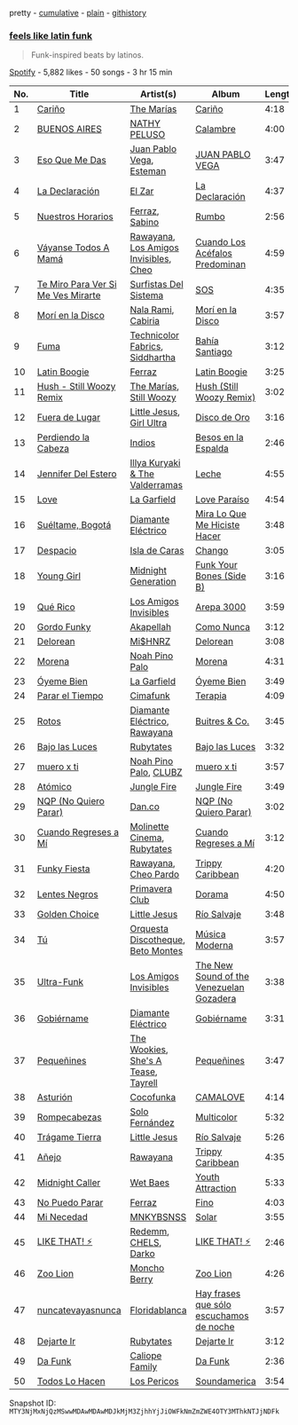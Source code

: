 pretty - [cumulative](/playlists/cumulative/37i9dQZF1DWTTiDL22vZpS.md) - [plain](/playlists/plain/37i9dQZF1DWTTiDL22vZpS) - [githistory](https://github.githistory.xyz/mackorone/spotify-playlist-archive/blob/main/playlists/plain/37i9dQZF1DWTTiDL22vZpS)

### [feels like latin funk](https://open.spotify.com/playlist/37i9dQZF1DWTTiDL22vZpS)

> Funk\-inspired beats by latinos.

[Spotify](https://open.spotify.com/user/spotify) - 5,882 likes - 50 songs - 3 hr 15 min

| No. | Title | Artist(s) | Album | Length |
|---|---|---|---|---|
| 1 | [Cariño](https://open.spotify.com/track/55DyBUkjebkcYhDGfEXitR) | [The Marías](https://open.spotify.com/artist/2sSGPbdZJkaSE2AbcGOACx) | [Cariño](https://open.spotify.com/album/2VFNH1CUpSOnRKBBjjEDe6) | 4:18 |
| 2 | [BUENOS AIRES](https://open.spotify.com/track/2my7K20Fv5OtE27cjG9sfu) | [NATHY PELUSO](https://open.spotify.com/artist/3VHAySZQPlfGlNLslzXYpN) | [Calambre](https://open.spotify.com/album/0HvKhpJzjmC5wloza8MjXF) | 4:00 |
| 3 | [Eso Que Me Das](https://open.spotify.com/track/3xOZWx6fJc65Z4R2Hrq06N) | [Juan Pablo Vega](https://open.spotify.com/artist/2PfyKA4qhjkxUVkerTCxz0), [Esteman](https://open.spotify.com/artist/3ZtIhDSOuRkpDyqjx53X1R) | [JUAN PABLO VEGA](https://open.spotify.com/album/3EKzsn6lugXcs8C7qj7jpR) | 3:47 |
| 4 | [La Declaración](https://open.spotify.com/track/0MArhYeFvgi8V2Pj3ecwBs) | [El Zar](https://open.spotify.com/artist/1cj1ov4uZ0Htsx9PWDpNvi) | [La Declaración](https://open.spotify.com/album/40t4vhHKFGfCg0ef2ALiqn) | 4:37 |
| 5 | [Nuestros Horarios](https://open.spotify.com/track/69G2Aj5COfbjvfiMHt2Yfv) | [Ferraz](https://open.spotify.com/artist/01VsXNrszWERedrdHgRVH2), [Sabino](https://open.spotify.com/artist/0zgFL90nGTrH2iOMD8Vysy) | [Rumbo](https://open.spotify.com/album/22xOfOeKkOaTmK0aeLnl2D) | 2:56 |
| 6 | [Váyanse Todos A Mamá](https://open.spotify.com/track/5BeMNrGr9Wk3mDmf0DbQaA) | [Rawayana](https://open.spotify.com/artist/2AbQwU2cuEGfD465wCXlg2), [Los Amigos Invisibles](https://open.spotify.com/artist/5x3mrCTZmkoTXURN7pWdGN), [Cheo](https://open.spotify.com/artist/2sshGYdyr1ZEl4Np76RRxG) | [Cuando Los Acéfalos Predominan](https://open.spotify.com/album/2iTJbyuvWzN0GCRRYFOqxW) | 4:59 |
| 7 | [Te Miro Para Ver Si Me Ves Mirarte](https://open.spotify.com/track/6QyduPrJh0VrXpQAZ1lxOt) | [Surfistas Del Sistema](https://open.spotify.com/artist/5lB9hKk7gAgG5tkb9N1LaJ) | [SOS](https://open.spotify.com/album/6cJrlF56yG7nnFzfdrnQ6P) | 4:35 |
| 8 | [Morí en la Disco](https://open.spotify.com/track/0EZA54JE5rY7GxQYxNfLuo) | [Nala Rami](https://open.spotify.com/artist/1MkmGMLlfzveCMhNlnmqmK), [Cabiria](https://open.spotify.com/artist/2y7OtEBQuQCeFh2a8bYZVC) | [Morí en la Disco](https://open.spotify.com/album/4d6FGvhkPIH0my8EppkbKW) | 3:57 |
| 9 | [Fuma](https://open.spotify.com/track/1AYFgqbN7PuAFQ9gBf6DFx) | [Technicolor Fabrics](https://open.spotify.com/artist/2GtdjV9W8RmiI4W2AUl4Pl), [Siddhartha](https://open.spotify.com/artist/2aqFBHOpM9uIgBpUsdq09x) | [Bahía Santiago](https://open.spotify.com/album/7p6sqvNdTInCL3bAAUoDlY) | 3:12 |
| 10 | [Latin Boogie](https://open.spotify.com/track/7xk1G9o26AhKlqsaGpQYnn) | [Ferraz](https://open.spotify.com/artist/01VsXNrszWERedrdHgRVH2) | [Latin Boogie](https://open.spotify.com/album/2hVem4tCpldixCXBUM5ECo) | 3:25 |
| 11 | [Hush \- Still Woozy Remix](https://open.spotify.com/track/4dGuRldChjvboZktprNJFM) | [The Marías](https://open.spotify.com/artist/2sSGPbdZJkaSE2AbcGOACx), [Still Woozy](https://open.spotify.com/artist/4iMO20EPodreIaEl8qW66y) | [Hush \(Still Woozy Remix\)](https://open.spotify.com/album/3LcrYJ7ASoQo7SuBy7qGoI) | 3:02 |
| 12 | [Fuera de Lugar](https://open.spotify.com/track/2BWTYAiWbBGCJeKbQ6rpFA) | [Little Jesus](https://open.spotify.com/artist/5p1ARDx76hnOXoeigLIKit), [Girl Ultra](https://open.spotify.com/artist/7i1CyQ1fogh4bkj3EPj3ls) | [Disco de Oro](https://open.spotify.com/album/1ywMOLYln5Df2bF70jtydj) | 3:16 |
| 13 | [Perdiendo la Cabeza](https://open.spotify.com/track/3KuWAnuZHNMsp7VIJyPyyr) | [Indios](https://open.spotify.com/artist/49ynGmq4dpplOn1Rsiejfp) | [Besos en la Espalda](https://open.spotify.com/album/7KDc628gSoRVXdJxDNGNG3) | 2:46 |
| 14 | [Jennifer Del Estero](https://open.spotify.com/track/3aJBJ4DAfTknfkzbd0G9Um) | [Illya Kuryaki & The Valderramas](https://open.spotify.com/artist/2Rc3Tb5XUPF1YlnQwuPgjg) | [Leche](https://open.spotify.com/album/0gf7X9QITtZlFBN8noE1DU) | 4:55 |
| 15 | [Love](https://open.spotify.com/track/0jr2ZsIcB1GePjA8JsfJeT) | [La Garfield](https://open.spotify.com/artist/4MT1vDqEKurI3ctpK6TqLt) | [Love Paraíso](https://open.spotify.com/album/3bgsX1oDXZ6qxGWgOWZNVt) | 4:54 |
| 16 | [Suéltame, Bogotá](https://open.spotify.com/track/5J9ToBuIm9IqXea1zdwLgm) | [Diamante Eléctrico](https://open.spotify.com/artist/4VAZ6unMJx5upeWn0aFYuo) | [Mira Lo Que Me Hiciste Hacer](https://open.spotify.com/album/2qrp8qjS2WuKEoj6a9AiXe) | 3:48 |
| 17 | [Despacio](https://open.spotify.com/track/2LWqH7TB7GY9Bvme8FF7Ac) | [Isla de Caras](https://open.spotify.com/artist/0GUxqzAYRCveTfqBLhojnF) | [Chango](https://open.spotify.com/album/7AzXtthlLZjuqonhrl0Wwa) | 3:05 |
| 18 | [Young Girl](https://open.spotify.com/track/6MWaf0c7rvbvVH5V2zmHJn) | [Midnight Generation](https://open.spotify.com/artist/4CKIGHCZRzNoiNDSaW5eaq) | [Funk Your Bones \(Side B\)](https://open.spotify.com/album/440X9FP6a7TTrQDZVR3vyT) | 3:16 |
| 19 | [Qué Rico](https://open.spotify.com/track/75NBuHx7ad04FAXKsoEbrg) | [Los Amigos Invisibles](https://open.spotify.com/artist/5x3mrCTZmkoTXURN7pWdGN) | [Arepa 3000](https://open.spotify.com/album/4VRNs3TfQWZjRXiv378FNN) | 3:59 |
| 20 | [Gordo Funky](https://open.spotify.com/track/24uwH6cnhvjLtwBxrNS21N) | [Akapellah](https://open.spotify.com/artist/6fMZytDgX1Q9OV6ndSugym) | [Como Nunca](https://open.spotify.com/album/4Pp1hdXYkrDZSkwDuTFVnO) | 3:12 |
| 21 | [Delorean](https://open.spotify.com/track/2jiVXTu5brRC5HWo47obWP) | [Mi$HNRZ](https://open.spotify.com/artist/1pnscOsCDX2GTRnmxT1l1C) | [Delorean](https://open.spotify.com/album/5fajWt99WhQeqwdcLaLi6t) | 3:08 |
| 22 | [Morena](https://open.spotify.com/track/1UGwamQOTjQ0nnCYdX92Rn) | [Noah Pino Palo](https://open.spotify.com/artist/5AxhSiFtedc06KsccxoC21) | [Morena](https://open.spotify.com/album/2pNKnE4bn2sLJuG2agLg7B) | 4:31 |
| 23 | [Óyeme Bien](https://open.spotify.com/track/23fwr7i5nwkYEo5E8ivZ4e) | [La Garfield](https://open.spotify.com/artist/4MT1vDqEKurI3ctpK6TqLt) | [Óyeme Bien](https://open.spotify.com/album/5RWuDS6PYcmN9yLRNlNWx2) | 3:49 |
| 24 | [Parar el Tiempo](https://open.spotify.com/track/49fa5bKsBZA5A360ZD2n1c) | [Cimafunk](https://open.spotify.com/artist/28wtFivtmdKxFRfu57AhBe) | [Terapia](https://open.spotify.com/album/11qB7I59a0o0p2lNdTkwZC) | 4:09 |
| 25 | [Rotos](https://open.spotify.com/track/5lnj71eABvEXkCcslEgZ90) | [Diamante Eléctrico](https://open.spotify.com/artist/4VAZ6unMJx5upeWn0aFYuo), [Rawayana](https://open.spotify.com/artist/2AbQwU2cuEGfD465wCXlg2) | [Buitres & Co.](https://open.spotify.com/album/0vWBiSLqLV03kUnvrGhi1q) | 3:45 |
| 26 | [Bajo las Luces](https://open.spotify.com/track/53cRE3WlbO3mH0f9npC1FP) | [Rubytates](https://open.spotify.com/artist/2Mk7yrY8Dt93tvVhyxh8Zj) | [Bajo las Luces](https://open.spotify.com/album/1dNEgzCpvrqeF64dp9iESC) | 3:32 |
| 27 | [muero x ti](https://open.spotify.com/track/0VDvDixlnaJFUYYEhE6tDp) | [Noah Pino Palo](https://open.spotify.com/artist/5AxhSiFtedc06KsccxoC21), [CLUBZ](https://open.spotify.com/artist/6MoZZABXeQwEmzmcwICxwK) | [muero x ti](https://open.spotify.com/album/0PEkrVYDzkhAU5xk0gOqu4) | 3:57 |
| 28 | [Atómico](https://open.spotify.com/track/704w7nDWknuIV05nSWoXEw) | [Jungle Fire](https://open.spotify.com/artist/4fN32efNcPfJXVJ151noby) | [Jungle Fire](https://open.spotify.com/album/2bproUHkH4ZckvOhxIYoT7) | 3:49 |
| 29 | [NQP \(No Quiero Parar\)](https://open.spotify.com/track/73WvgO2o37roOx4QPjmYM2) | [Dan.co](https://open.spotify.com/artist/1XrvBYbWw1e7xyoBC0bp5X) | [NQP \(No Quiero Parar\)](https://open.spotify.com/album/6JL4UdmqdPZXFh5RlEHVgW) | 3:02 |
| 30 | [Cuando Regreses a Mí](https://open.spotify.com/track/1OCzLsi1LaulQs5hSiwzjZ) | [Molinette Cinema](https://open.spotify.com/artist/46tDpQqnHEX6mMCJfkE3l7), [Rubytates](https://open.spotify.com/artist/2Mk7yrY8Dt93tvVhyxh8Zj) | [Cuando Regreses a Mí](https://open.spotify.com/album/1pXcDXRqCokOFcBWXesloE) | 3:12 |
| 31 | [Funky Fiesta](https://open.spotify.com/track/2CtzQv3Kr59CoYrQZggwHR) | [Rawayana](https://open.spotify.com/artist/2AbQwU2cuEGfD465wCXlg2), [Cheo Pardo](https://open.spotify.com/artist/2zxaMVEdb6cRSlAmDKjBtb) | [Trippy Caribbean](https://open.spotify.com/album/31sc4BgFQxSnnYtzjZMCmG) | 4:20 |
| 32 | [Lentes Negros](https://open.spotify.com/track/2IwXBRnOgAhIVQXjtt6KEK) | [Primavera Club](https://open.spotify.com/artist/4wYsRqHGSzAPIceEE9gnIG) | [Dorama](https://open.spotify.com/album/1JL6GXkYqQC3tvreFoZXlm) | 4:50 |
| 33 | [Golden Choice](https://open.spotify.com/track/2EfDz9cgsVfwM1AcDWsSyN) | [Little Jesus](https://open.spotify.com/artist/5p1ARDx76hnOXoeigLIKit) | [Río Salvaje](https://open.spotify.com/album/63bVZH9Eju2DLKFkOYmHMI) | 3:48 |
| 34 | [Tú](https://open.spotify.com/track/3ODOLzIiOCWiyRE1Wy9KLG) | [Orquesta Discotheque](https://open.spotify.com/artist/6U0G8Mkq8QEE2bJfbWPlGC), [Beto Montes](https://open.spotify.com/artist/4TKMEtRCcbQcVkARsD4beC) | [Música Moderna](https://open.spotify.com/album/1zE6fgn3iqkOwJGS18B0sm) | 3:57 |
| 35 | [Ultra\-Funk](https://open.spotify.com/track/4ahWVoHIxMfoLksp36A1mf) | [Los Amigos Invisibles](https://open.spotify.com/artist/5x3mrCTZmkoTXURN7pWdGN) | [The New Sound of the Venezuelan Gozadera](https://open.spotify.com/album/6dWnLOP6zgqmvohqPZfzDh) | 3:38 |
| 36 | [Gobiérname](https://open.spotify.com/track/6Nh3jUe0llv1BsbyGraH5T) | [Diamante Eléctrico](https://open.spotify.com/artist/4VAZ6unMJx5upeWn0aFYuo) | [Gobiérname](https://open.spotify.com/album/3cAjgVllvtmZAFN8xodK08) | 3:31 |
| 37 | [Pequeñines](https://open.spotify.com/track/7KhYQ9fHuofDF4I5D0obId) | [The Wookies](https://open.spotify.com/artist/6IPSnlQfZiEJxFG4oFAz7a), [She's A Tease](https://open.spotify.com/artist/1Vv6KQLygM1XDyikIMaN9W), [Tayrell](https://open.spotify.com/artist/2eKTxdRiIGgbWMaPhZDR4w) | [Pequeñines](https://open.spotify.com/album/1duq75hTXY2aFwcFgy9jmX) | 3:47 |
| 38 | [Asturión](https://open.spotify.com/track/7MCnLeI6m34DUyX1PfYpBJ) | [Cocofunka](https://open.spotify.com/artist/2fZnIGcmeZuhplsTcCBmvD) | [CAMALOVE](https://open.spotify.com/album/7jJijowxod92mie0y9XAj7) | 4:14 |
| 39 | [Rompecabezas](https://open.spotify.com/track/5KPVawlzPpOuQ3qqvny35p) | [Solo Fernández](https://open.spotify.com/artist/0bvP91QlkYvAFP71Cw6PkM) | [Multicolor](https://open.spotify.com/album/2czVuP4m56SE64ctzcXclC) | 5:32 |
| 40 | [Trágame Tierra](https://open.spotify.com/track/25w814wNZ7B0XoVBV5miTs) | [Little Jesus](https://open.spotify.com/artist/5p1ARDx76hnOXoeigLIKit) | [Río Salvaje](https://open.spotify.com/album/63bVZH9Eju2DLKFkOYmHMI) | 5:26 |
| 41 | [Añejo](https://open.spotify.com/track/6EgQxoBO6WYniNglNbMEHr) | [Rawayana](https://open.spotify.com/artist/2AbQwU2cuEGfD465wCXlg2) | [Trippy Caribbean](https://open.spotify.com/album/31sc4BgFQxSnnYtzjZMCmG) | 4:35 |
| 42 | [Midnight Caller](https://open.spotify.com/track/26LjeIJNpcnnCAy0Y9jHP4) | [Wet Baes](https://open.spotify.com/artist/6mYovveNfg4PF4HnT8Lner) | [Youth Attraction](https://open.spotify.com/album/1qEYAW03qOUzZi6QaVVcuC) | 5:33 |
| 43 | [No Puedo Parar](https://open.spotify.com/track/18jJegd092oIkvSWiezdW3) | [Ferraz](https://open.spotify.com/artist/01VsXNrszWERedrdHgRVH2) | [Fino](https://open.spotify.com/album/7LukmvcXz75vKINXivcMjl) | 4:03 |
| 44 | [Mi Necedad](https://open.spotify.com/track/359kqyd2FAX6XbGilJejYh) | [MNKYBSNSS](https://open.spotify.com/artist/7y93Bo1cpaMwqTCIxzVWFa) | [Solar](https://open.spotify.com/album/3sgl0nsYzi67AAFoi23wp4) | 3:55 |
| 45 | [LIKE THAT! ⚡](https://open.spotify.com/track/0SloUwZzPagpfOOo9kl33A) | [Redemm](https://open.spotify.com/artist/4HyrJAItCZwWPIrTfRWTvu), [CHELS](https://open.spotify.com/artist/79SaFjVvGL9hiVvzwBOMQJ), [Darko](https://open.spotify.com/artist/6dmAqUf6toAS0x7QDRBCpL) | [LIKE THAT! ⚡](https://open.spotify.com/album/2jHX0jyxu8aRPHRXQNcZib) | 2:46 |
| 46 | [Zoo Lion](https://open.spotify.com/track/0Yt3DQ6IvtZrEqPHjDKTPO) | [Moncho Berry](https://open.spotify.com/artist/7r3ulcCderiJsAhR2ljXpC) | [Zoo Lion](https://open.spotify.com/album/0GUY5NcH7vjSYeeyfnMdXF) | 4:26 |
| 47 | [nuncatevayasnunca](https://open.spotify.com/track/5WFAEA3YAcQtFUdwScD2ut) | [Floridablanca](https://open.spotify.com/artist/3Ri7j4vT0iYvMjMv5I3iqp) | [Hay frases que sólo escuchamos de noche](https://open.spotify.com/album/6x9Nd9EHF4c2M9nIuVLhIS) | 3:57 |
| 48 | [Dejarte Ir](https://open.spotify.com/track/2gU83Bo7wPreMf48YWXEiu) | [Rubytates](https://open.spotify.com/artist/2Mk7yrY8Dt93tvVhyxh8Zj) | [Dejarte Ir](https://open.spotify.com/album/2nsGHpWphvhNQudVYAc1Qc) | 3:12 |
| 49 | [Da Funk](https://open.spotify.com/track/3y5hMwMAne5VD8635DBpj0) | [Caliope Family](https://open.spotify.com/artist/3yF4Lj2Sl3QkKQNQwtYya6) | [Da Funk](https://open.spotify.com/album/1RkDdrEwwERzb4bvTAYalH) | 2:36 |
| 50 | [Todos Lo Hacen](https://open.spotify.com/track/15YxQngUxvhImUXb9PxBb0) | [Los Pericos](https://open.spotify.com/artist/7FnZWGw9lwOr7WzieTKEPR) | [Soundamerica](https://open.spotify.com/album/2SZTxfMc8EOjUJnPIVORWI) | 3:54 |

Snapshot ID: `MTY3NjMxNjQzMSwwMDAwMDAwMDJkMjM3ZjhhYjJiOWFkNmZmZWE4OTY3MThkNTJjNDFk`

